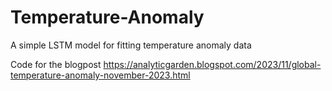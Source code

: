 # Temperature-Anomaly
A simple LSTM model for fitting temperature anomaly data

Code for the blogpost https://analyticgarden.blogspot.com/2023/11/global-temperature-anomaly-november-2023.html

